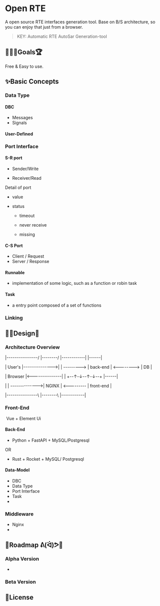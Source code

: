 # Open RTE

A open source RTE interfaces generation tool. Base on B/S architecture, so you can enjoy that just from a browser. 



> KEY: Automatic RTE AutoSar Generation-tool



## 🥉🥈🏅Goals🏆

Free & Easy to use.



## ✨Basic Concepts

### Data Type

#### DBC

* Messages
* Signals

#### User-Defined



### Port Interface

#### S-R port

* Sender/Write

* Receiver/Read

  

Detail of port

* value

* status

  * timeout

  * never receive

  * missing

    

#### C-S Port

* Client / Request
* Server / Response



#### Runnable

* implementation of some logic, such as a function or robin task



#### Task

* a entry point composed of a set of functions



### Linking



## 💅🎨Design📝

### Architecture Overview

|----------------/				|--------/		    |------------|			|------|

|	User's  	|--------------->|        | ---------> |  back-end  | <--------> |  DB  |

|	Browser 	|<---------------|		|			+--↑-↓--↑-↓--+			|------|

|				| -------------->| NGINX  | <--------- |  front-end |

|----------------\				|--------\			|------------|

### Front-End

​	Vue + Element Ui

#### Back-End

* Python + FastAPI + MySQL/Postgresql

OR

* Rust + Rocket + MySQL/ Postgresql

#### Data-Model

* DBC
* Data Type
* Port Interface
* Task
* 



### Middleware

* Nginx
* 



## 🎢Roadmap ᕕ(ᐛ)ᕗ🥓

### Alpha Version

* 

### Beta Version



## 📜License

